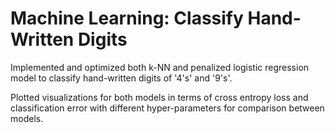 # Machine Learning: Classify Hand-Written Digits
Implemented and optimized both k-NN and penalized logistic regression model to classify hand-written digits of '4's' and '9's'.

Plotted visualizations for both models in terms of cross entropy loss and classification error with different hyper-parameters for comparison between models.
